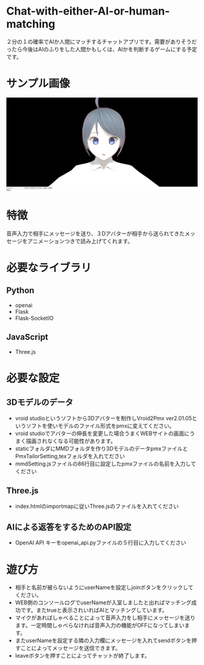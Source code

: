 # Chat-with-either-AI-or-human-matching

２分の１の確率でAIか人間にマッチするチャットアプリです。需要がありそうだったら今後はAIのふりをした人間かもしくは、AIかを判断するゲームにする予定です。

# サンプル画像

![サンプル](sample1.png "sample1")

# 特徴

音声入力で相手にメッセージを送り、３Dアバターが相手から送られてきたメッセージをアニメーションつきで読み上げてくれます。

# 必要なライブラリ
## Python
* openai
* Flask
* Flask-SocketIO

## JavaScript
* Three.js

# 必要な設定
## 3Dモデルのデータ
* vroid studioというソフトから3Dアバターを制作しVroid2Pmx ver2.01.05というソフトを使いモデルのファイル形式をpmxに変えてください。
* vroid studioでアバターの伸長を変更した場合うまくWEBサイトの画面にうまく描画されなくなる可能性があります。
* staticフォルダにMMDフォルダを作り3DモデルのデータpmxファイルとPmxTailorSetting,texフォルダを入れてださい
* mmdSetting.jsファイルの86行目に設定したpmxファイルの名前を入力してください

## Three.js
* index.htmlのimportmapに従いThree.jsのファイルを入れてください

## AIによる返答をするためのAPI設定
* OpenAI API キーをopenai_api.pyファイルの５行目に入力してください
  
# 遊び方
* 相手と名前が被らないようにuserNameを設定しjoinボタンをクリックしてください。
* WEB側のコンソールログでuserNameが入室しましたと出ればマッチング成功です。またtrueと表示されいればAIとマッチングしています。
* マイクがあればしゃべることによって音声入力をし相手にメッセージを送ります。一定時間しゃべらなければ音声入力の機能がOFFになってしまいます。
* またuserNameを設定する隣の入力欄にメッセージを入れてsendボタンを押すことによってメッセージを送信できます。
* leaveボタンを押すことによってチャットが終了します。
